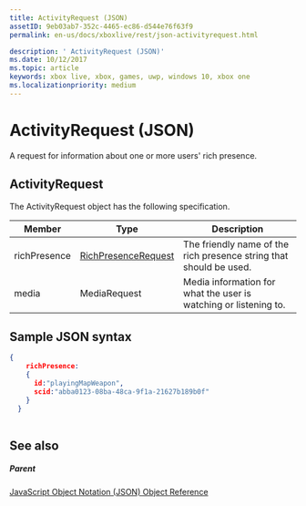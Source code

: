 ```yaml
---
title: ActivityRequest (JSON)
assetID: 9eb03ab7-352c-4465-ec86-d544e76f63f9
permalink: en-us/docs/xboxlive/rest/json-activityrequest.html

description: ' ActivityRequest (JSON)'
ms.date: 10/12/2017
ms.topic: article
keywords: xbox live, xbox, games, uwp, windows 10, xbox one
ms.localizationpriority: medium
---
```

# ActivityRequest (JSON)
A request for information about one or more users' rich presence. 
<a id="ID4EN"></a>

 
## ActivityRequest
 
The ActivityRequest object has the following specification.
 
| Member| Type| Description| 
| --- | --- | --- | 
| richPresence| [RichPresenceRequest](json-richpresencerequest.md)| The friendly name of the rich presence string that should be used.| 
| media| MediaRequest| Media information for what the user is watching or listening to.| 
  
<a id="ID4EVB"></a>

 
## Sample JSON syntax
 

```json
{
    richPresence:
    {
      id:"playingMapWeapon",
      scid:"abba0123-08ba-48ca-9f1a-21627b189b0f"
    }
  }
    
```

  
<a id="ID4E5B"></a>

 
## See also
 
<a id="ID4EAC"></a>

 
##### Parent 

[JavaScript Object Notation (JSON) Object Reference](atoc-xboxlivews-reference-json.md)

   